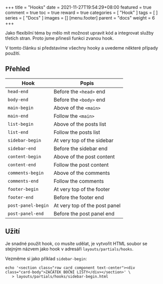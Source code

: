 +++
title = "Hooks"
date = 2021-11-27T19:54:29+08:00
featured = true
comment = true
toc = true
reward = true
categories = [
  "Hook"
]
tags = [
]
series = [
  "Docs"
]
images = []
[menu.footer]
  parent = "docs"
  weight = 6
+++

Jako flexibilní téma by mělo mít možnost upravit kód a integrovat služby třetích stran. Proto jsme přinesli funkci zvanou hook.

V tomto článku si představíme všechny hooky a uvedeme některé případy použití.

<!--more-->

## Přehled

| Hook | Popis |
|---|---|
| `head-end` | Before the `<head>` end |
| `body-end` | Before the `<body>` end |
| `main-begin` | Above of the `<main>` |
| `main-end` | Follow the `<main>` |
| `list-begin` | Above of the posts list |
| `list-end` | Follow the posts list |
| `sidebar-begin` | At very top of the sidebar |
| `sidebar-end` | Before the sidebar end |
| `content-begin` | Above of the post content |
| `content-end` | Follow the post content |
| `comments-begin` | Above of the comments |
| `comments-end` | Follow the comments |
| `footer-begin` | At very top of the footer |
| `footer-end` | Before the footer end |
| `post-panel-begin` | At very top of the post panel |
| `post-panel-end` | Before the post panel end |

## Užití
Je snadné použít hook, co musíte udělat, je vytvořit HTML soubor se stejným názvem jako hook v adresáři `layouts/partials/hooks`.

Vezměme si jako příklad `sidebar-begin`:

``` shell
echo '<section class="row card component text-center"><div class="card-body">ZAČÁTEK BOČNÍ LIŠTY</div></section>' \
   > layouts/partials/hooks/sidebar-begin.html
```
